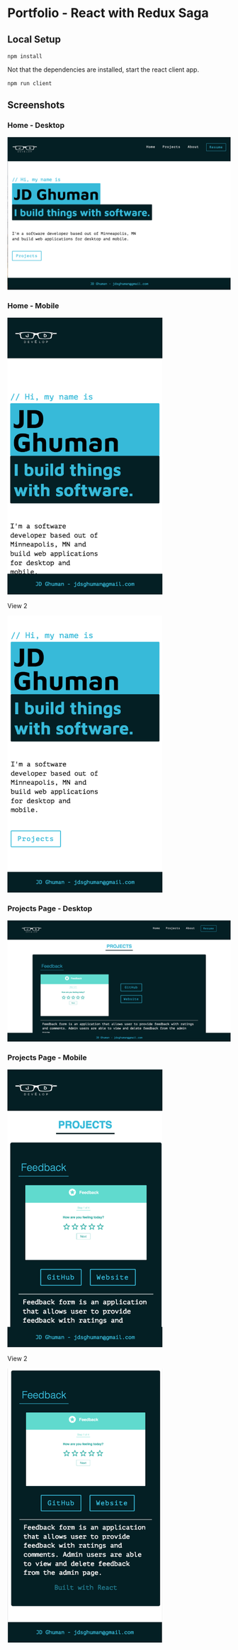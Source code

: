 # Portfolio - React with Redux Saga

## Local Setup

```
npm install 
```
Not that the dependencies are installed, start the react client app.

```
npm run client
```

## Screenshots

### Home - Desktop
![desktop](public/images/home_desktop.png)

### Home - Mobile
<img src="public/images/home_mobile.png" width="350">

View 2

<img src="public/images/home_mobile_2.png" width="350">

### Projects Page - Desktop
![projects](public/images/projects_desktop.png)

### Projects Page - Mobile
<img src="public/images/projects_mobile.png" width="350">

View 2

<img src="public/images/projects_mobile_2.png" width="350">



